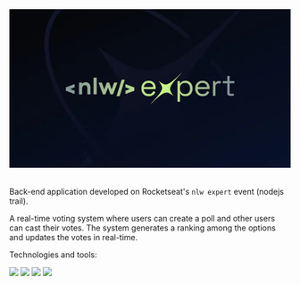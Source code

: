 <div align="center">
  <img src="./.github/assets/nlw-expert.webp" />
</div>

<br />

Back-end application developed on Rocketseat's `nlw expert` event (nodejs trail).

A real-time voting system where users can create a poll and other users can cast their votes. The system generates a ranking among the options and updates the votes in real-time.

Technologies and tools:

<img src="https://cdn.jsdelivr.net/gh/devicons/devicon@latest/icons/docker/docker-original.svg" width="32px" /> <img src="https://cdn.jsdelivr.net/gh/devicons/devicon@latest/icons/nodejs/nodejs-original.svg" width="32px" /> <img src="https://cdn.jsdelivr.net/gh/devicons/devicon@latest/icons/typescript/typescript-plain.svg" width="32px" /> <img src="https://cdn.jsdelivr.net/gh/devicons/devicon@latest/icons/fastify/fastify-plain.svg" width="32px" />
